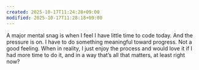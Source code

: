```yaml
---
created: 2025-10-17T11:24:28+09:00
modified: 2025-10-17T11:28:18+09:00
---
```


A major mental snag is when I feel I have little time to code today. And the pressure is on. I have to do something meaningful toward progress. Not a good feeling. When in reality, I just enjoy the process and would love it if I had more time to do it, and in a way that’s all that matters, at least right now?
